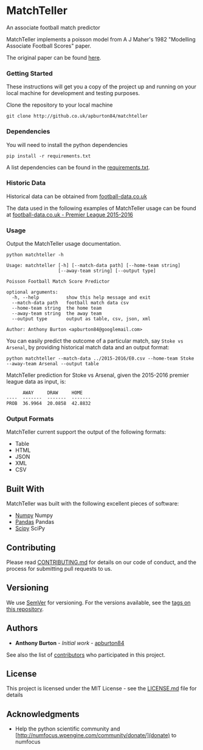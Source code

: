 # MatchTeller

An associate football match predictor

MatchTeller implements a poisson model from A J Maher's 1982 "Modelling Associate Football Scores" paper.

The original paper can be found [here](http://www.90minut.pl/misc/maher.pdf).

### Getting Started

These instructions will get you a copy of the project up and running on your local machine for development and testing purposes.

Clone the repository to your local machine

    git clone http://github.co.uk/apburton84/matchteller

### Dependencies

You will need to install the python dependencies

```
pip install -r requirements.txt
```

A list dependencies can be found in the [requirements.txt](http://github.co.uk/apburton84/matchteller/requirements.txt).

### Historic Data

Historical data can be obtained from [football-data.co.uk](http://football-data.co.uk)

The data used in the following examples of MatchTeller usage can be found at [football-data.co.uk - Premier League 2015-2016](http://www.football-data.co.uk/mmz4281/1516/E0.csv)

### Usage

Output the MatchTeller usage documentation.

```
python matchteller -h
```

```
Usage: matchteller [-h] [--match-data path] [--home-team string]
                   [--away-team string] [--output type]

Poisson Football Match Score Predictor

optional arguments:
  -h, --help          show this help message and exit
  --match-data path   football match data csv
  --home-team string  the home team
  --away-team string  the away team
  --output type       output as table, csv, json, xml

Author: Anthony Burton <apburton84@googlemail.com>
```

You can easily predict the outcome of a particular match, say `Stoke vs Arsenal`, by providing historical match data and an output format:

```
python matchteller --match-data ../2015-2016/E0.csv --home-team Stoke --away-team Arsenal --output table
```

MatchTeller prediction for Stoke vs Arsenal, given the 2015-2016 premier league data as input, is:

```
      AWAY     DRAW     HOME
----  -------  -------  -------
PROB  36.9964  20.0858  42.8832
```

### Output Formats

MatchTeller current support the output of the following formats:

* Table
* HTML
* JSON
* XML
* CSV

## Built With

MatchTeller was built with the following excellent pieces of software:

* [Numpy](http://www.numpy.org/) Numpy
* [Pandas](https://pandas.pydata.org/) Pandas
* [Scipy](https://www.scipy.org://www.scipy.org/) SciPy

## Contributing

Please read [CONTRIBUTING.md](https://gist.github.com/apburton84/CONTRIBUTING.md) for details on our code of conduct, and the process for submitting pull requests to us.

## Versioning

We use [SemVer](http://semver.org/) for versioning. For the versions available, see the [tags on this repository](https://github.com/apburton84/matchteller/tags).

## Authors

* **Anthony Burton** - *Initial work* - [apburton84](https://github.com/apburton84)

See also the list of [contributors](https://github.com/your/project/contributors) who participated in this project.

## License

This project is licensed under the MIT License - see the [LICENSE.md](LICENSE.md) file for details

## Acknowledgments

* Help the python scientific community and [http://numfocus.wpengine.com/community/donate/](donate) to numfocus
